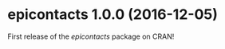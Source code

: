 
epicontacts 1.0.0 (2016-12-05)
==================
First release of the *epicontacts* package on CRAN!


